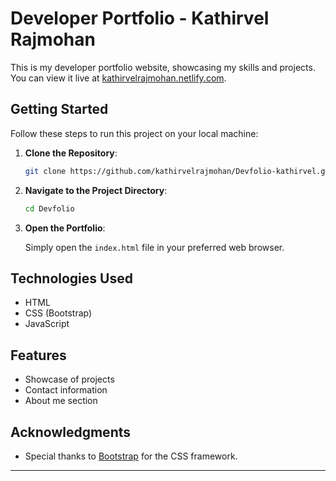 # Developer Portfolio - Kathirvel Rajmohan


This is my developer portfolio website, showcasing my skills and projects. You can view it live at [kathirvelrajmohan.netlify.com](https://kathirvelrajmohan.netlify.com).

## Getting Started

Follow these steps to run this project on your local machine:

1. **Clone the Repository**:

   ```bash
   git clone https://github.com/kathirvelrajmohan/Devfolio-kathirvel.git
   ```


2. **Navigate to the Project Directory**:

   ```bash
   cd Devfolio
   ```

3. **Open the Portfolio**:

   Simply open the `index.html` file in your preferred web browser.

## Technologies Used

- HTML
- CSS (Bootstrap)
- JavaScript

## Features

- Showcase of projects
- Contact information
- About me section



## Acknowledgments

- Special thanks to [Bootstrap](https://getbootstrap.com/) for the CSS framework.

---


